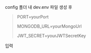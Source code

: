 config 폴더 내 dev.env 파일 생성 후

> PORT=yourPort
> 
> MONGODB_URL=yourMongoUrl
> 
> JWT_SECRET=yourJWTSecretKey

입력
